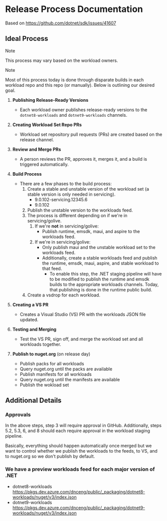 # Release Process Documentation

Based on https://github.com/dotnet/sdk/issues/41607

## Ideal Process

> [!NOTE]
> This process may vary based on the workload owners.

> [!NOTE]
> Most of this process today is done through disparate builds in each workload repo and this repo (or manually). Below is outlining our desired goal.

1. **Publishing Release-Ready Versions**
    - Each workload owner publishes release-ready versions to the `dotnet8-workloads` and `dotnet9-workloads` channels.

2. **Creating Workload Set Repo PRs**
    - Workload set repository pull requests (PRs) are created based on the release channel.

3. **Review and Merge PRs**
    - A person reviews the PR, approves it, merges it, and a build is triggered automatically.

5. **Build Process**
    - There are a few phases to the build process:
        1. Create a stable and unstable version of the workload set (a stable version is only needed in servicing).
            - 9.0.102-servicing.12345.6
            - 9.0.102
        2. Publish the unstable version to the workloads feed.
        3. The process is different depending on if we're in servicing/golive.
            1. If we're **not** in servicing/golive:
                - Publish runtime, emsdk, maui, and aspire to the workloads feed.
            2. If we're in servicing/golive:
                - Only publish maui and the unstable workload set to the workloads feed.
                - Additionally, create a stable workloads feed and publish the runtime, emsdk, maui, aspire, and stable workload to that feed.
                  - To enable this step, the .NET staging pipeline will have to be modified to publish the runtime and emsdk builds to the appropriate workloads channels. Today, that publishing is done in the runtime public build.
        4. Create a vsdrop for each workload.

6. **Creating a VS PR**
    - Creates a Visual Studio (VS) PR with the workloads JSON file updated.

7. **Testing and Merging**
    - Test the VS PR, sign off, and merge the workload set and all workloads together.

8. **Publish to nuget.org** (on release day)
    - Publish packs for all workloads
    - Query nuget.org until the packs are available
    - Publish manifests for all workloads
    - Query nuget.org until the manifests are available
    - Publish the wokload set

## Additional Details

### Approvals

In the above steps, step 3 will require approval in GitHub. Additionally, steps 5.2, 5.3, 6, and 8 should each require approval in the workload staging pipeline. 

Basically, everything should happen automatically once merged but we want to control whether we publish the workloads to the feeds, to VS, and to nuget.org so we don't publish by default.

### We have a preview workloads feed for each major version of .NET
- dotnet8-workloads https://pkgs.dev.azure.com/dnceng/public/_packaging/dotnet8-workloads/nuget/v3/index.json
- dotnet9-workloads https://pkgs.dev.azure.com/dnceng/public/_packaging/dotnet9-workloads/nuget/v3/index.json
